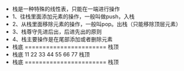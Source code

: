 

* 栈是一种特殊的线性表，只能在一端进行操作
* 1、往栈里面添加元素的操作，一般叫做push，入栈
* 2、从栈里面移除元素的操作，一般叫pop。出栈（只能移除顶层元素）
* 3、栈尊守先进后出，后进先出的原则
* 4、栈主要操作是在尾部添加或者删除元素
* 栈底 =======================    栈顶
* 栈底  11 22 33 44 55 66 77      栈顶
* 栈底 =======================    栈顶